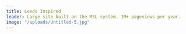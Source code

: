 ```yaml
---
title: Leeds Inspired
leader: Large site built on the MSL system. 1M+ pageviews per year.
image: "/uploads/Untitled-5.jpg"
---
```


